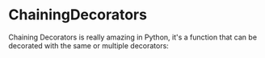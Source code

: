 # ChainingDecorators
Chaining Decorators is really amazing in Python, it's a function that can be decorated with the same or multiple decorators:
